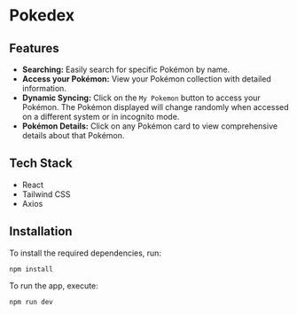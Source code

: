 # Pokedex

## Features

- **Searching:** Easily search for specific Pokémon by name.
- **Access your Pokémon:** View your Pokémon collection with detailed information.
- **Dynamic Syncing:** Click on the `My Pokemon` button to access your Pokémon. The Pokémon displayed will change randomly when accessed on a different system or in incognito mode.
- **Pokémon Details:** Click on any Pokémon card to view comprehensive details about that Pokémon.

## Tech Stack

- React
- Tailwind CSS
- Axios

## Installation

To install the required dependencies, run:

```
npm install
```

To run the app, execute:

```
npm run dev
```



    